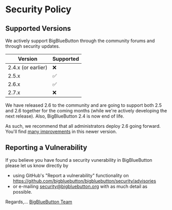 # Security Policy

## Supported Versions

We actively support BigBlueButton through the community forums and through security updates.

| Version | Supported          |
| ------- | ------------------ |
| 2.4.x (or earlier)  | :x:    |
| 2.5.x   | :white_check_mark: |
| 2.6.x   | :white_check_mark: |
| 2.7.x   | :x: |

We have released 2.6 to the community and are going to support both 2.5 and 2.6 together for the coming months (while we're actively developing the next release).  Also, BigBlueButton 2.4 is now end of life.

As such, we recommend that all administrators deploy 2.6 going forward.  You'll find [many improvements](https://docs.bigbluebutton.org/2.6/new.html) in this newer version.

## Reporting a Vulnerability

If you believe you have found a security vunerability in BigBlueButton please let us know directly by 
- using GitHub's "Report a vulnerability" functionality on https://github.com/bigbluebutton/bigbluebutton/security/advisories
- or e-mailing security@bigbluebutton.org with as much detail as possible.

Regards,... [BigBlueButton Team](https://docs.bigbluebutton.org/support/faq.html#bigbluebutton-committer)
